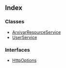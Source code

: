 



## Index

### Classes

* [ArxivarResourceService](classes/arxivarresourceservice.md)
* [UserService](classes/userservice.md)


### Interfaces

* [HttpOptions](interfaces/httpoptions.md)


